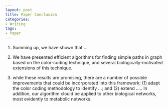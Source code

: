 ```yaml
---
layout: post
title: Paper Conclusion
categories:
- Writing
tags:
- Paper
---
```


1. Summing up, we have shown that ...

1. We have presented efficient algorithms for finding simple paths in graph based on the color-coding technique, and several biologically-motivated extensions of this technique.

2. while these results are promising, there are a number of possible improvements that could be incorporated into this framework: (1) adapt the color coding methodology to identify ...; and (2) extend ..... In addition, our algorithm clould be applied to other biological networks, most evidently to metabolic networks.





